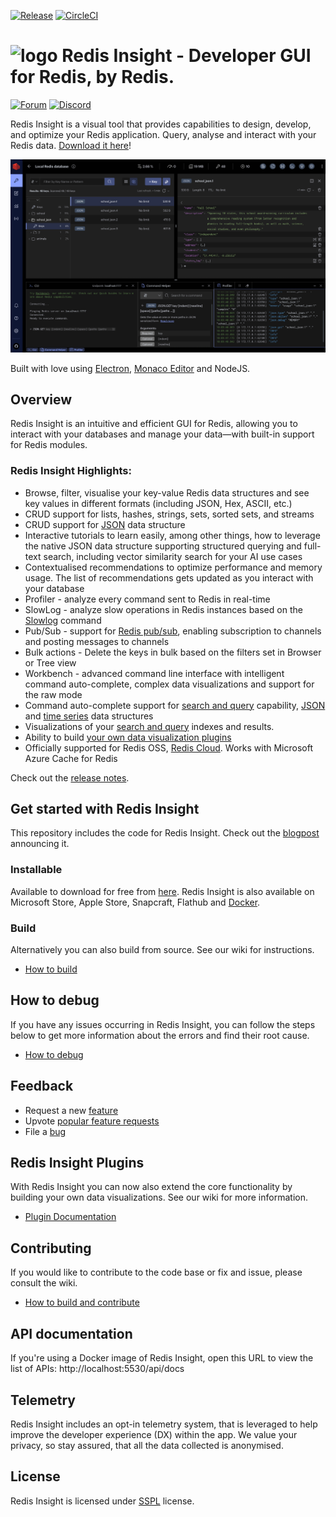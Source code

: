 [![Release](https://img.shields.io/github/v/release/RedisInsight/RedisInsight.svg?sort=semver)](https://github.com/RedisInsight/RedisInsight/releases)
[![CircleCI](https://circleci.com/gh/RedisInsight/RedisInsight/tree/main.svg?style=svg)](https://circleci.com/gh/RedisInsight/RedisInsight/tree/main)

# <img src="https://github.com/RedisInsight/RedisInsight/blob/main/resources/icon.png" alt="logo" width="25"/>  Redis Insight - Developer GUI for Redis, by Redis.
[![Forum](https://img.shields.io/badge/Forum-RedisInsight-red)](https://forum.redis.com/c/redisinsight/65)
[![Discord](https://img.shields.io/discord/697882427875393627?style=flat-square)](https://discord.gg/QUkjSsk)


Redis Insight is a visual tool that provides capabilities to design, develop, and optimize your Redis application.
Query, analyse and interact with your Redis data. [Download it here](https://redis.io/insight/#insight-form)!

![Redis Insight Browser screenshot](/.github/redisinsight_browser.png)

Built with love using [Electron](https://www.electronjs.org/), [Monaco Editor](https://microsoft.github.io/monaco-editor/) and NodeJS.

## Overview

Redis Insight is an intuitive and efficient GUI for Redis, allowing you to interact with your databases and manage your data—with built-in support for Redis modules.

### Redis Insight Highlights:

* Browse, filter, visualise your key-value Redis data structures and see key values in different formats (including JSON, Hex, ASCII, etc.)
* CRUD support for lists, hashes, strings, sets, sorted sets, and streams
* CRUD support for [JSON](https://redis.io/json/) data structure
* Interactive tutorials to learn easily, among other things, how to leverage the native JSON data structure supporting structured querying and full-text search, including vector similarity search for your AI use cases
* Contextualised recommendations to optimize performance and memory usage. The list of recommendations gets updated as you interact with your database
* Profiler - analyze every command sent to Redis in real-time
* SlowLog - analyze slow operations in Redis instances based on the [Slowlog](https://github.com/RedisInsight/RedisInsight/releases#:~:text=results%20of%20the-,Slowlog,-command%20to%20analyze) command
* Pub/Sub - support for [Redis pub/sub](https://redis.io/docs/latest/develop/interact/pubsub/), enabling subscription to channels and posting messages to channels
* Bulk actions - Delete the keys in bulk based on the filters set in Browser or Tree view
* Workbench - advanced command line interface with intelligent command auto-complete, complex data visualizations and support for the raw mode
* Command auto-complete support for [search and query](https://redis.io/search/) capability, [JSON](https://redis.io/json/) and [time series](https://redis.io/timeseries/) data structures
* Visualizations of your [search and query](https://redis.io/search/) indexes and results.
* Ability to build [your own data visualization plugins](https://github.com/RedisInsight/Packages)
* Officially supported for Redis OSS, [Redis Cloud](https://redis.io/cloud/). Works with Microsoft Azure Cache for Redis

Check out the [release notes](https://github.com/RedisInsight/RedisInsight/releases). 

## Get started with Redis Insight

This repository includes the code for Redis Insight. Check out the [blogpost](https://redis.com/blog/introducing-redisinsight-2/) announcing it. 

### Installable 
Available to download for free from [here](https://redis.io/insight/#insight-form).
Redis Insight is also available on Microsoft Store, Apple Store, Snapcraft, Flathub and [Docker](https://hub.docker.com/r/redis/redisinsight).

### Build 
Alternatively you can also build from source. See our wiki for instructions.

* [How to build](https://github.com/RedisInsight/RedisInsight/wiki/How-to-build-and-contribute)

## How to debug
If you have any issues occurring in Redis Insight, you can follow the steps below to get more information about the errors and find their root cause.

* [How to debug](https://github.com/RedisInsight/RedisInsight/wiki/How-to-debug)

## Feedback

* Request a new [feature](https://github.com/RedisInsight/RedisInsight/issues/new?assignees=&labels=&template=feature_request.md&title=%5BFeature+Request%5D%3A)
* Upvote [popular feature requests](https://github.com/RedisInsight/RedisInsight/issues?q=is%3Aopen+is%3Aissue+label%3Afeature+sort%3Areactions-%2B1-desc)
* File a [bug](https://github.com/RedisInsight/RedisInsight/issues/new?assignees=&labels=&template=bug_report.md&title=%5BBug%5D%3A)


## Redis Insight Plugins

With Redis Insight you can now also extend the core functionality by building your own data visualizations. See our wiki for more information.

* [Plugin Documentation](https://github.com/RedisInsight/RedisInsight/wiki/Plugin-Documentation)

## Contributing

If you would like to contribute to the code base or fix and issue, please consult the wiki.

* [How to build and contribute](https://github.com/RedisInsight/RedisInsight/wiki/How-to-build-and-contribute)

## API documentation
If you're using a Docker image of Redis Insight, open this URL to view the list of APIs:
http://localhost:5530/api/docs

## Telemetry

Redis Insight includes an opt-in telemetry system, that is leveraged to help improve the developer experience (DX) within the app. We value your privacy, so stay assured, that all the data collected is anonymised.

## License 

Redis Insight is licensed under [SSPL](/LICENSE) license.

